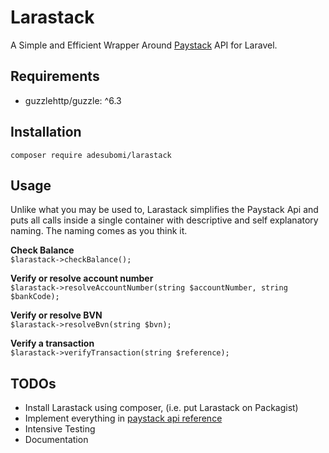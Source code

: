 # Larastack
A Simple and Efficient Wrapper Around [Paystack](https://paystack.com) API for Laravel.

## Requirements
- guzzlehttp/guzzle: ^6.3

## Installation
```composer require adesubomi/larastack```

## Usage
Unlike what you may be used to, Larastack simplifies the Paystack Api
and puts all calls inside a single container with descriptive and self
explanatory naming. The naming comes as you think it.

<strong>Check Balance</strong><br />
`$larastack->checkBalance();`

<strong>Verify or resolve account number</strong><br />
`$larastack->resolveAccountNumber(string $accountNumber, string $bankCode);`

<strong>Verify or resolve BVN</strong><br />
`$larastack->resolveBvn(string $bvn);`

<strong>Verify a transaction</strong><br />
`$larastack->verifyTransaction(string $reference);`

## TODOs
- Install Larastack using composer, (i.e. put Larastack on Packagist)
- Implement everything in [paystack api reference](https://developers.paystack.co/reference)
- Intensive Testing
- Documentation
